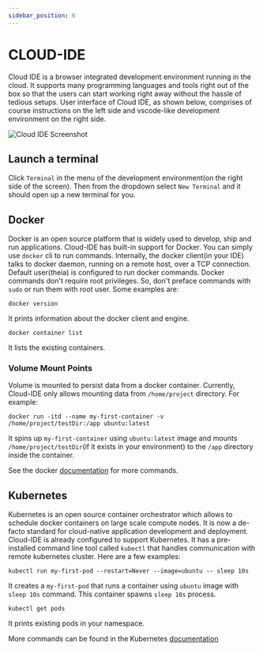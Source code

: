 ```yaml
---
sidebar_position: 6
---
```

# CLOUD-IDE
Cloud IDE is a browser integrated development environment running in the cloud. It supports many programming languages and tools right out of the box so that the users can start working right away without the hassle of tedious setups.
User interface of Cloud IDE, as shown below, comprises of course instructions on the left side and vscode-like development environment on the right side.

![Cloud IDE Screenshot](/img/labs/cloud-ide-screenshot.png)
## Launch a terminal
Click `Terminal` in the menu of the development environment(on the right side of the screen). Then from the dropdown select `New Terminal` and it should open up a new terminal for you.
## Docker
Docker is an open source platform that is widely used to develop, ship and run applications. Cloud-IDE has built-in support for Docker. You can simply use `docker` cli to run commands. Internally, the docker client(in your IDE) talks to docker daemon, running on a remote host, over a TCP connection. Default user(theia) is configured to run docker commands. Docker commands don't require root privileges. So, don't preface commands with `sudo` or run them with root user. Some examples are:
 
```
docker version
```
It prints information about the docker client and engine.
 
```
docker container list
```
It lists the existing containers.
 
### Volume Mount Points
Volume is mounted to persist data from a docker container. Currently, Cloud-IDE only allows mounting data from `/home/project` directory. For example:
```
docker run -itd --name my-first-container -v /home/project/testDir:/app ubuntu:latest
```
It spins up `my-first-container` using `ubuntu:latest` image and mounts `/home/project/testDir`(if it exists in your environment) to the `/app` directory  inside the container.
 
See the docker [documentation](https://docs.docker.com/engine/reference/commandline/docker/) for more commands.
## Kubernetes
Kubernetes is an open source container orchestrator which allows to schedule docker containers on large scale compute nodes. It is now a de-facto standard for cloud-native application development and deployment. Cloud-IDE is already configured to support Kubernetes. It has a pre-installed command line tool called `kubectl` that handles communication with remote kubernetes cluster. Here are a few examples:
```
kubectl run my-first-pod --restart=Never --image=ubuntu -- sleep 10s
```
It creates a `my-first-pod` that runs a container using `ubuntu` image with `sleep 10s` command. This container spawns `sleep 10s` process.
 
```
kubectl get pods
```
 
It prints existing pods in your namespace.
 
More commands can be found in the Kubernetes [documentation](https://kubernetes.io/docs/reference/generated/kubectl/kubectl-commands)
 
 
 

